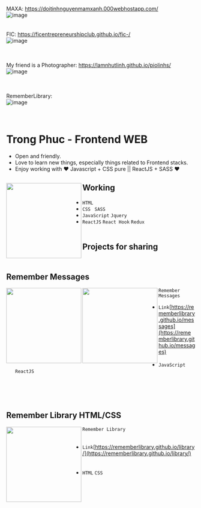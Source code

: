 

MAXA: https://doitinhnguyenmamxanh.000webhostapp.com/ <br/> 
![image](https://user-images.githubusercontent.com/91412382/138234554-51f938aa-0edc-4e32-9749-884c80c74799.png) <br/> <br/> <br/>
FIC: https://ficentrepreneurshipclub.github.io/fic-/ <br/> 
![image](https://user-images.githubusercontent.com/91412382/138232934-cfa4ab03-10a2-49bd-b963-f9822256c675.png) <br/> <br/> <br/>

My friend is a Photographer: https://lamnhutlinh.github.io/piolinhs/ <br/>
![image](https://user-images.githubusercontent.com/91412382/138233280-3cd56f89-7d6b-473c-be91-447e3fbbcfb1.png) <br/> <br/> <br/>

RememberLibrary: <br/> 
![image]() <br/> <br/> <br/>





<!-- aaaaaaaaaaaaaaaaaaaaaaaaaaaaaaaaaaaaaaaaaaaaaaaaaaaaaaaaaaaaaaa -->
<!-- ![image](https://user-images.githubusercontent.com/91412382/138463879-7ad3d145-4d19-4df2-9ef6-69ac883814f3.png) -->
# Trong Phuc - Frontend WEB

- Open and friendly.
- Love to learn new things, especially things related to Frontend stacks.
- Enjoy working with ❤ Javascript + CSS pure || ReactJS + SASS ❤

## Working <a href="https://github.com/Rememberlibrary"><img align="left" width="auto" height="200" src="https://avatars.githubusercontent.com/u/91412382?s=400&u=c90a5e7ff5d491ba5e86f3d8bd9db8be018a6f6c&v=4"></a>

- `HTML`
- `CSS `  `SASS`  
- `JavaScript` `Jquery`
- `ReactJS` `React Hook` `Redux`
<br/> <br/>
## Projects for sharing<br/> <br/>

## Remember Messages

<a href="https://user-images.githubusercontent.com/91412382/138463879-7ad3d145-4d19-4df2-9ef6-69ac883814f3.png"><img align="left" width="auto" height="200" src="https://user-images.githubusercontent.com/91412382/138463879-7ad3d145-4d19-4df2-9ef6-69ac883814f3.png"></a> 
<a href="https://user-images.githubusercontent.com/91412382/138550682-4464497f-8165-4c2d-b187-8bcbeec1f3fd.png"><img align="left" width="auto" height="200" src="https://user-images.githubusercontent.com/91412382/138550682-4464497f-8165-4c2d-b187-8bcbeec1f3fd.png"></a>
                                                                       `Remember Messages` <br/> 
- `Link`[https://rememberlibrary.github.io/messages](https://rememberlibrary.github.io/messages)<br/><br/>
- `JavaScript`  `ReactJS` <br/> <br/><br/> <br/><br/>
## Remember Library HTML/CSS

<a href="https://user-images.githubusercontent.com/91412382/138233065-5261a65a-9495-417b-97c0-d259bd46365d.png"><img align="left" width="auto" height="200" src="https://user-images.githubusercontent.com/91412382/138233065-5261a65a-9495-417b-97c0-d259bd46365d.png"></a> 
                                                                       `Remember Library` <br/>  <br/> 
- `Link`[https://rememberlibrary.github.io/library/](https://rememberlibrary.github.io/library/)<br/><br/> <br/> 
- `HTML`  `CSS` <br/> 

<!-- ![image](https://user-images.githubusercontent.com/91412382/138551189-76dde374-0687-4e70-92b6-a853289c66d8.png) -->

<!--
**Rememberlibrary/Rememberlibrary** is a ✨ _special_ ✨ repository because its `README.md` (this file) appears on your GitHub profile.

Here are some ideas to get you started:

- 🔭 I’m currently working on ...
- 🌱 I’m currently learning ...
- 👯 I’m looking to collaborate on ...
- 🤔 I’m looking for help with ...
- 💬 Ask me about ...
- 📫 How to reach me: ...
- 😄 Pronouns: ...
- ⚡ Fun fact: ...
-->
